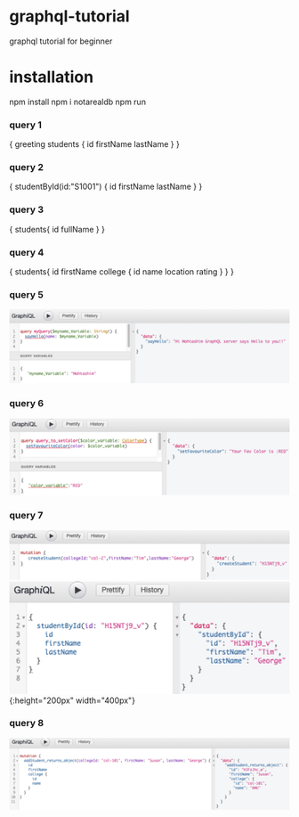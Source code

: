 # graphql-tutorial

graphql tutorial for beginner

# installation

npm install
npm i notarealdb
npm run

### query 1

{
greeting
students {
id
firstName
lastName
}
}

### query 2

{
studentById(id:"S1001") {
id
firstName
lastName
}
}

### query 3

{
students{
id
fullName
}
}

### query 4

{
students{
id
firstName
college {
id
name
location
rating
}
}
}

### query 5

![Screenshot](01.jpg)

### query 6

![Screenshot](02.jpg)

### query 7

![Screenshot](03.jpg)
![Screenshot](04.jpg){:height="200px" width="400px"}

### query 8

![Screenshot](08.jpg)
